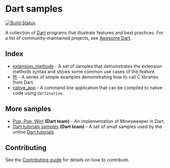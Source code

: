 # Dart samples

[![Build Status](https://travis-ci.org/dart-lang/samples.svg?branch=master)](https://travis-ci.org/dart-lang/samples)

A collection of [Dart][dart] programs that illustrate features and best
practices. For a list of community-maintained projects, see [Awesome
Dart][awesome-dart].

## Index

- [extension_methods](https://github.com/dart-lang/samples/blob/master/extension_methods) -
  A set of samples that demonstrates the extension methods syntax and shows
  some common use cases of the feature.
- [ffi](https://github.com/dart-lang/samples/blob/master/ffi) - A series of
  simple examples demonstrating how to call C libraries from Dart.
- [native_app](https://github.com/dart-lang/samples/blob/master/native_app) - A
  command line application that can be compiled to native code using 
  `dart2native`.

## More samples

- [Pop, Pop, Win!][pop-pop-win] **(Dart team)** - An implementation of
Minesweeper in Dart.
- [Dart tutorials samples][dart-tutorials-github] **(Dart team)** - A set of
small samples used by the online [Dart tutorials][dart-tutorials].

## Contributing

See the [Contributing guide][contributing] for details on how to contribute.

[dart]: https://dart.dev
[awesome-dart]: https://github.com/yissachar/awesome-dart
[contributing]: https://github.com/dart-lang/samples/blob/master/CONTRIBUTING.md
[pop-pop-win]: https://github.com/dart-lang/sample-pop_pop_win
[dart-tutorials-github]: https://github.com/dart-lang/dart-tutorials-samples
[dart-tutorials]: https://dart.dev/tutorials
